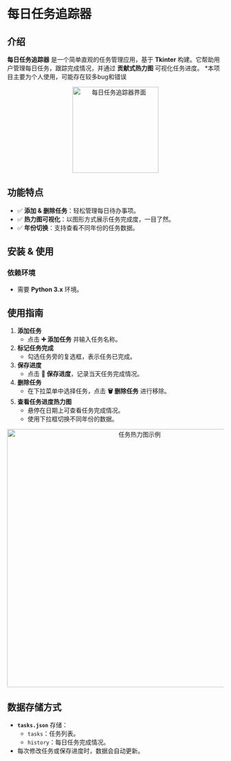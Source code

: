 # 每日任务追踪器

## 介绍
**每日任务追踪器** 是一个简单直观的任务管理应用，基于 **Tkinter** 构建。它帮助用户管理每日任务，跟踪完成情况，并通过 **贡献式热力图** 可视化任务进度。
*本项目主要为个人使用，可能存在较多bug和错误

<p align="center">
  <img src="https://github.com/user-attachments/assets/7d45e799-8bc1-4d2b-be60-c15e1ebe0241" alt="每日任务追踪器界面" width="200">
</p>


## 功能特点
- ✅ **添加 & 删除任务**：轻松管理每日待办事项。
- ✅ **热力图可视化**：以图形方式展示任务完成度，一目了然。
- ✅ **年份切换**：支持查看不同年份的任务数据。

## 安装 & 使用
### 依赖环境
- 需要 **Python 3.x** 环境。

## 使用指南
1. **添加任务**
   - 点击 **➕ 添加任务** 并输入任务名称。
2. **标记任务完成**
   - 勾选任务旁的复选框，表示任务已完成。
3. **保存进度**
   - 点击 **💾 保存进度**，记录当天任务完成情况。
4. **删除任务**
   - 在下拉菜单中选择任务，点击 **🗑 删除任务** 进行移除。
5. **查看任务进度热力图**
   - 悬停在日期上可查看任务完成情况。
   - 使用下拉框切换不同年份的数据。
<p align="center">
  <img src="https://github.com/user-attachments/assets/f074104b-00d5-43e7-bf37-45b6620b4d21" alt="任务热力图示例" width="600">
</p>


## 数据存储方式
- **`tasks.json`** 存储：
  - `tasks`：任务列表。
  - `history`：每日任务完成情况。
- 每次修改任务或保存进度时，数据会自动更新。
